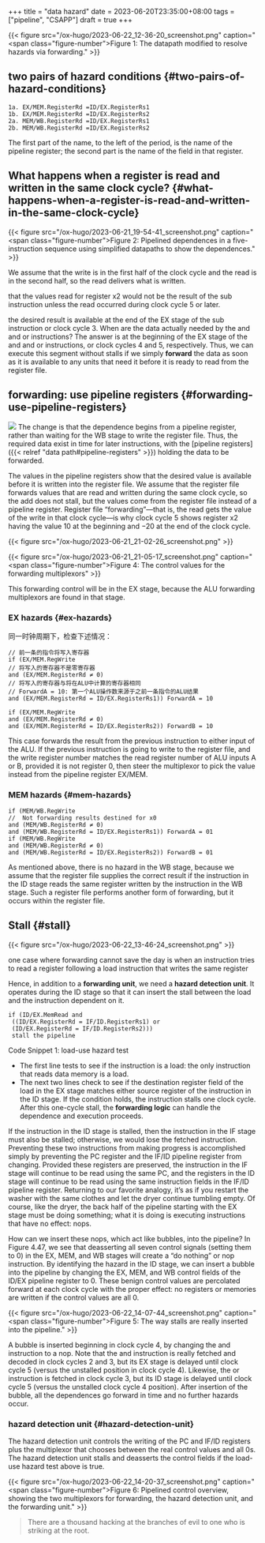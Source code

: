 +++
title = "data hazard"
date = 2023-06-20T23:35:00+08:00
tags = ["pipeline", "CSAPP"]
draft = true
+++

{{< figure src="/ox-hugo/2023-06-22_12-36-20_screenshot.png" caption="<span class=\"figure-number\">Figure 1: </span>The datapath modified to resolve hazards via forwarding." >}}


## two pairs of hazard conditions {#two-pairs-of-hazard-conditions}

```text
1a. EX/MEM.RegisterRd =ID/EX.RegisterRs1
1b. EX/MEM.RegisterRd =ID/EX.RegisterRs2
2a. MEM/WB.RegisterRd =ID/EX.RegisterRs1
2b. MEM/WB.RegisterRd =ID/EX.RegisterRs2
```

The first part of the name, to the left of the period, is the name of the pipeline register; the second part is the name of the field in that register.


## What happens when a register is read and written in the same clock cycle? {#what-happens-when-a-register-is-read-and-written-in-the-same-clock-cycle}

{{< figure src="/ox-hugo/2023-06-21_19-54-41_screenshot.png" caption="<span class=\"figure-number\">Figure 2: </span>Pipelined dependences in a five- instruction sequence using simplified datapaths to show the dependences." >}}

We assume that the write is in the first half of the clock cycle and the read is in the second half, so the read delivers what is written.

that the values read for register x2 would not be the result of the sub instruction unless the read occurred during clock cycle 5 or later.

the desired result is available at the end of the EX stage of the sub instruction or clock cycle 3. When are the data actually needed by the and and or instructions? The answer is at the beginning of the EX stage of the and and or instructions, or clock cycles 4 and 5, respectively. Thus, we can execute this segment without stalls if we simply **forward** the data as soon as it is available to any units that need it before it is ready to read from the register file.


## forwarding: use pipeline registers {#forwarding-use-pipeline-registers}

![](/ox-hugo/2023-06-21_20-51-39_screenshot.png)
The change is that the dependence begins from a pipeline register, rather than waiting for the WB stage to write the register file. Thus, the required data exist in time for later instructions, with the [pipeline registers]({{< relref "data path#pipeline-registers" >}}) holding the data to be forwarded.

The values in the pipeline registers show that the desired value is available before it is written into the register file. We assume that the register file forwards values that are read and written during the same clock cycle, so the add does not stall, but the values come from the register file instead of a pipeline register. Register file “forwarding”—that is, the read gets the value of the write in that clock cycle—is why clock cycle 5 shows register x2 having the value 10 at the beginning and −20 at the end of the clock cycle.

{{< figure src="/ox-hugo/2023-06-21_21-02-26_screenshot.png" >}}

{{< figure src="/ox-hugo/2023-06-21_21-05-17_screenshot.png" caption="<span class=\"figure-number\">Figure 4: </span>The control values for the forwarding multiplexors" >}}

This forwarding control will be in the EX stage, because the ALU forwarding multiplexors are found in that stage.


### EX hazards {#ex-hazards}

同一时钟周期下，检查下述情况：

```text
// 前一条的指令将写入寄存器
if (EX/MEM.RegWrite
// 将写入的寄存器不是零寄存器
and (EX/MEM.RegisterRd ≠ 0)
// 将写入的寄存器与将在ALU中计算的寄存器相同
// ForwardA = 10: 第一个ALU操作数来源于之前一条指令的ALU结果
and (EX/MEM.RegisterRd = ID/EX.RegisterRs1)) ForwardA = 10

if (EX/MEM.RegWrite
and (EX/MEM.RegisterRd ≠ 0)
and (EX/MEM.RegisterRd = ID/EX.RegisterRs2)) ForwardB = 10
```

This case forwards the result from the previous instruction to either input of the ALU. If the previous instruction is going to write to the register file, and the write register number matches the read register number of ALU inputs A or B, provided it is not register 0, then steer the multiplexor to pick the value instead from the pipeline register EX/MEM.


### MEM hazards {#mem-hazards}

```text
if (MEM/WB.RegWrite
//  Not forwarding results destined for x0
and (MEM/WB.RegisterRd ≠ 0)
and (MEM/WB.RegisterRd = ID/EX.RegisterRs1)) ForwardA = 01
if (MEM/WB.RegWrite
and (MEM/WB.RegisterRd ≠ 0)
and (MEM/WB.RegisterRd = ID/EX.RegisterRs2)) ForwardB = 01
```

As mentioned above, there is no hazard in the WB stage, because we assume that the register file supplies the correct result if the instruction in the ID stage reads the same register written by the instruction in the WB stage. Such a register file performs another form of forwarding, but it occurs within the register file.


## Stall {#stall}

{{< figure src="/ox-hugo/2023-06-22_13-46-24_screenshot.png" >}}

one case where forwarding cannot save the day is when an instruction tries to read a register following a load instruction that writes the same register

Hence, in addition to a **forwarding unit**, we need a **hazard detection unit**. It operates during the ID stage so that it can insert the stall between the load and the instruction dependent on it.

```text
if (ID/EX.MemRead and
 ((ID/EX.RegisterRd = IF/ID.RegisterRs1) or
 (ID/EX.RegisterRd = IF/ID.RegisterRs2)))
 stall the pipeline
```
<div class="src-block-caption">
  <span class="src-block-number">Code Snippet 1:</span>
  load-use hazard test
</div>

-   The first line tests to see if the instruction is a load: the only instruction that reads data memory is a load.
-   The next two lines check to see if the destination register field of the load in the EX stage matches either source register of the instruction in the ID stage. If the condition holds, the instruction stalls one clock cycle. After this one-cycle stall, the **forwarding logic** can handle the dependence and execution proceeds.

If the instruction in the ID stage is stalled, then the instruction in the IF stage must also be stalled; otherwise, we would lose the fetched instruction. Preventing these two instructions from making progress is accomplished simply by preventing the PC register and the IF/ID pipeline register from changing. Provided these registers are preserved, the instruction in the IF stage will continue to be read using the same PC, and the registers in the ID stage will continue to be read using the same instruction fields in the IF/ID pipeline register. Returning to our favorite analogy, it’s as if you restart the washer with the same clothes and let the dryer continue tumbling empty. Of course, like the dryer, the back half of the pipeline starting with the EX stage must be doing something; what it is doing is executing instructions that have no effect: nops.

How can we insert these nops, which act like bubbles, into the pipeline? In Figure 4.47, we see that deasserting all seven control signals (setting them to 0) in the EX, MEM, and WB stages will create a “do nothing” or nop instruction. By identifying the hazard in the ID stage, we can insert a bubble into the pipeline by changing the EX, MEM, and WB control fields of the ID/EX pipeline register to 0. These benign control values are percolated forward at each clock cycle with the proper effect: no registers or memories are written if the control values are all 0.

{{< figure src="/ox-hugo/2023-06-22_14-07-44_screenshot.png" caption="<span class=\"figure-number\">Figure 5: </span>The way stalls are really inserted into the pipeline." >}}

A bubble is inserted beginning in clock cycle 4, by changing the and instruction to a nop. Note that the and instruction is really fetched and decoded in clock cycles 2 and 3, but its EX stage is delayed until clock cycle 5 (versus the unstalled position in clock cycle 4). Likewise, the or instruction is fetched in clock cycle 3, but its ID stage is delayed until clock cycle 5 (versus the unstalled clock cycle 4 position). After insertion of the bubble, all the dependences go forward in time and no further hazards occur.


### hazard detection unit {#hazard-detection-unit}

The hazard detection unit controls the writing of the PC and IF/ID registers plus the multiplexor that chooses between the real control values and all 0s. The hazard detection unit stalls and deasserts the control fields if the load-use hazard test above is true.

{{< figure src="/ox-hugo/2023-06-22_14-20-37_screenshot.png" caption="<span class=\"figure-number\">Figure 6: </span>Pipelined control overview, showing the two multiplexors for forwarding, the hazard detection unit, and the forwarding unit." >}}

> There are a thousand hacking at the branches of evil to one who is striking at the root.
